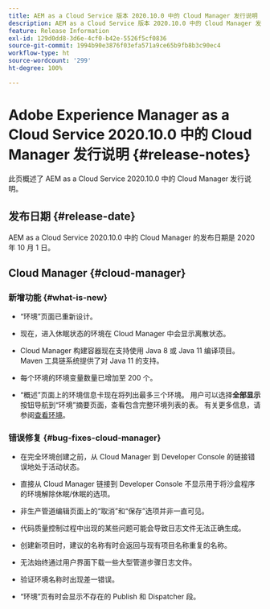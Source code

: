 ```yaml
---
title: AEM as a Cloud Service 版本 2020.10.0 中的 Cloud Manager 发行说明
description: AEM as a Cloud Service 版本 2020.10.0 中的 Cloud Manager 发行说明
feature: Release Information
exl-id: 129d0dd8-3d6e-4cf0-b42e-5526f5cf0836
source-git-commit: 1994b90e3876f03efa571a9ce65b9fb8b3c90ec4
workflow-type: ht
source-wordcount: '299'
ht-degree: 100%

---
```


# Adobe Experience Manager as a Cloud Service 2020.10.0 中的 Cloud Manager 发行说明 {#release-notes}

此页概述了 AEM as a Cloud Service 2020.10.0 中的 Cloud Manager 发行说明。

## 发布日期 {#release-date}

AEM as a Cloud Service 2020.10.0 中的 Cloud Manager 的发布日期是 2020 年 10 月 1 日。

## Cloud Manager {#cloud-manager}

### 新增功能 {#what-is-new}

* “环境”页面已重新设计。

* 现在，进入休眠状态的环境在 Cloud Manager 中会显示离散状态。

* Cloud Manager 构建容器现在支持使用 Java 8 或 Java 11 编译项目。 Maven 工具链系统提供了对 Java 11 的支持。

* 每个环境的环境变量数量已增加至 200 个。

* “概述”页面上的环境信息卡现在将列出最多三个环境。 用户可以选择&#x200B;**全部显示**&#x200B;按钮导航到“环境”摘要页面，查看包含完整环境列表的表。 有关更多信息，请参阅[查看环境](/help/implementing/cloud-manager/manage-environments.md#viewing-environment)。


### 错误修复 {#bug-fixes-cloud-manager}

* 在完全环境创建之前，从 Cloud Manager 到 Developer Console 的链接错误地处于活动状态。

* 直接从 Cloud Manager 链接到 Developer Console 不显示用于将沙盒程序的环境解除休眠/休眠的选项。

* 非生产管道编辑页面上的“取消”和“保存”选项并非一直可见。

* 代码质量控制过程中出现的某些问题可能会导致日志文件无法正确生成。

* 创建新项目时，建议的名称有时会返回与现有项目名称重复的名称。

* 无法始终通过用户界面下载一些大型管道步骤日志文件。

* 验证环境名称时出现差一错误。

* “环境”页有时会显示不存在的 Publish 和 Dispatcher 段。
